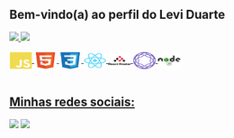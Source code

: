 ## Bem-vindo(a) ao perfil do Levi Duarte
 <div>
   <a href="https://github.com/LeviDLima1">
   <img height="180em" src="https://github-readme-stats.vercel.app/api?username=LeviDLima1&show_icons=true&theme=radical&include_all_commits=true&count_private=false"/>
   <img height="180em" src="https://github-readme-stats.vercel.app/api/top-langs/?username=LeviDLima1&layout=compact&langs_count=6&theme=radical"/>
</div>
     
<br>

<div style="display: inline_block">
  <img align="center" alt="Js" height="30" width="40" src="https://raw.githubusercontent.com/devicons/devicon/master/icons/javascript/javascript-plain.svg">
  <img align="center" alt="HTML" height="30" width="40" src="https://raw.githubusercontent.com/devicons/devicon/master/icons/html5/html5-original.svg">
  <img align="center" alt="CSS" height="30" width="40" src="https://raw.githubusercontent.com/devicons/devicon/master/icons/css3/css3-original.svg">
  <img align="center" alt="REACT" height="30" width="40" src="https://raw.githubusercontent.com/devicons/devicon/refs/heads/master/icons/react/react-original.svg">
  <img align="center" alt="REACT ROUTER" height="30" width="40" src="https://raw.githubusercontent.com/devicons/devicon/refs/heads/master/icons/reactrouter/reactrouter-original-wordmark.svg">
  <img align="center" alt="REACT NAVIGATE" height="30" width="40" src="https://raw.githubusercontent.com/devicons/devicon/refs/heads/master/icons/reactnavigation/reactnavigation-original.svg">
  <img align="center" alt="NODEJS" height="30" width="40" src="https://raw.githubusercontent.com/devicons/devicon/refs/heads/master/icons/nodejs/nodejs-original-wordmark.svg">

</div>
 
<br>

## Minhas redes sociais:
<div> 
  <a href="https://www.instagram.com/yley_14/" target="_blank"><img src="https://img.shields.io/badge/-Instagram-%23E4405F?style=for-the-badge&logo=instagram&logoColor=white" target="_blank"></a>
  <a href = "mailto:duartelevi1@gmail.com"><img src="https://img.shields.io/badge/-Gmail-%23333?style=for-the-badge&logo=gmail&logoColor=white" target="_blank"></a>
</div>
